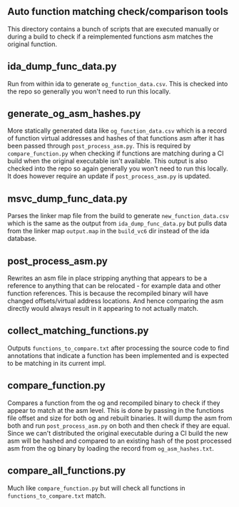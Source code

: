 ## Auto function matching check/comparison tools
This directory contains a bunch of scripts that are executed manually or during a build to check if a reimplemented functions asm matches the original function.

## ida_dump_func_data.py
Run from within ida to generate `og_function_data.csv`. This is checked into the repo so generally you won't need to run this locally.

## generate_og_asm_hashes.py
More statically generated data like `og_function_data.csv` which is a record of function virtual addresses and hashes of that functions asm after it has been passed through `post_process_asm.py`. This is required by ` compare_function.py` when checking if functions are matching during a CI build when the original executable isn't available. This output is also checked into the repo so again generally you won't need to run this locally. It does however require an update if `post_process_asm.py` is updated.

## msvc_dump_func_data.py
Parses the linker map file from the build to generate `new_function_data.csv` which is the same as the output from `ida_dump_func_data.py` but pulls data from the linker map `output.map` in the `build_vc6` dir instead of the ida database.

## post_process_asm.py
Rewrites an asm file in place stripping anything that appears to be a reference to anything that can be relocated - for example data and other function references. This is because the recompiled binary will have changed offsets/virtual address locations. And hence comparing the asm directly would always result in it appearing to not actually match.

## collect_matching_functions.py
Outputs `functions_to_compare.txt` after processing the source code to find annotations that indicate a function has been implemented and is expected to be matching in its current impl.

## compare_function.py
Compares a function from the og and recompiled binary to check if they appear to match at the asm level. This is done by passing in the functions file offset and size for both og and rebuilt binaries. It will dump the asm from both and run `post_process_asm.py` on both and then check if they are equal. Since we can't distributed the original executable during a CI build the new asm will be hashed and compared to an existing hash of the post processed asm from the og binary by loading the record from `og_asm_hashes.txt`.

## compare_all_functions.py
Much like `compare_function.py` but will check all functions in `functions_to_compare.txt` match.

